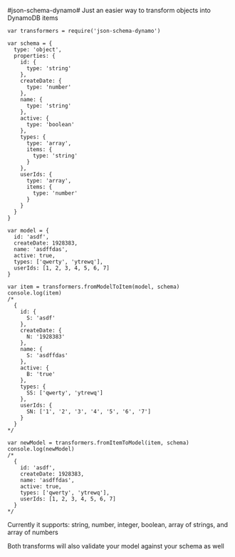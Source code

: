 #json-schema-dynamo#
Just an easier way to transform objects into DynamoDB items

    var transformers = require('json-schema-dynamo')

    var schema = {
      type: 'object',
      properties: {
        id: {
          type: 'string'
        },
        createDate: {
          type: 'number'
        },
        name: {
          type: 'string'
        },
        active: {
          type: 'boolean'
        },
        types: {
          type: 'array',
          items: {
            type: 'string'
          }
        },
        userIds: {
          type: 'array',
          items: {
            type: 'number'
          }
        }
      }
    }

    var model = {
      id: 'asdf',
      createDate: 1928383,
      name: 'asdffdas',
      active: true,
      types: ['qwerty', 'ytrewq'],
      userIds: [1, 2, 3, 4, 5, 6, 7]
    }

    var item = transformers.fromModelToItem(model, schema)
    console.log(item)
    /*
      {
        id: {
          S: 'asdf'
        },
        createDate: {
          N: '1928383'
        },
        name: {
          S: 'asdffdas'
        },
        active: {
          B: 'true'
        },
        types: {
          SS: ['qwerty', 'ytrewq']
        },
        userIds: {
          SN: ['1', '2', '3', '4', '5', '6', '7']
        }
      }
    */

    var newModel = transformers.fromItemToModel(item, schema)
    console.log(newModel)
    /*
      {
        id: 'asdf',
        createDate: 1928383,
        name: 'asdffdas',
        active: true,
        types: ['qwerty', 'ytrewq'],
        userIds: [1, 2, 3, 4, 5, 6, 7]
      }
    */


Currently it supports: string, number, integer, boolean, array of strings, and array of numbers

Both transforms will also validate your model against your schema as well
